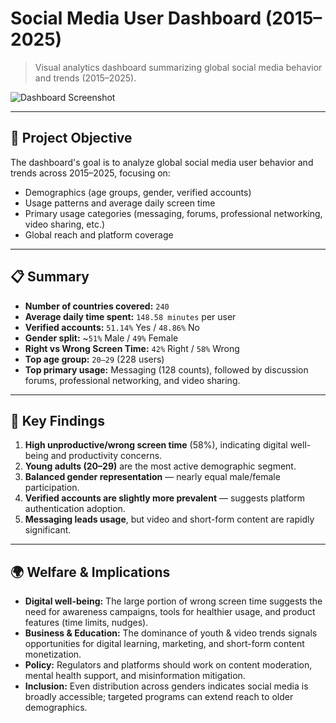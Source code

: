 # Social Media User Dashboard (2015–2025)

> Visual analytics dashboard summarizing global social media behavior and trends (2015–2025).

![Dashboard Screenshot](./assets/social_media.png)

---

## 🚀 Project Objective
The dashboard's goal is to analyze global social media user behavior and trends across 2015–2025, focusing on:
- Demographics (age groups, gender, verified accounts)
- Usage patterns and average daily screen time
- Primary usage categories (messaging, forums, professional networking, video sharing, etc.)
- Global reach and platform coverage

---

## 📋 Summary
- **Number of countries covered:** `240`  
- **Average daily time spent:** `148.58 minutes` per user  
- **Verified accounts:** `51.14%` Yes / `48.86%` No  
- **Gender split:** ~`51%` Male / `49%` Female  
- **Right vs Wrong Screen Time:** `42%` Right / `58%` Wrong  
- **Top age group:** `20–29` (228 users)  
- **Top primary usage:** Messaging (128 counts), followed by discussion forums, professional networking, and video sharing.

---

## 🔑 Key Findings
1. **High unproductive/wrong screen time** (58%), indicating digital well-being and productivity concerns.  
2. **Young adults (20–29)** are the most active demographic segment.  
3. **Balanced gender representation** — nearly equal male/female participation.  
4. **Verified accounts are slightly more prevalent** — suggests platform authentication adoption.  
5. **Messaging leads usage**, but video and short-form content are rapidly significant.

---

## 🌍 Welfare & Implications
- **Digital well-being:** The large portion of wrong screen time suggests the need for awareness campaigns, tools for healthier usage, and product features (time limits, nudges).  
- **Business & Education:** The dominance of youth & video trends signals opportunities for digital learning, marketing, and short-form content monetization.  
- **Policy:** Regulators and platforms should work on content moderation, mental health support, and misinformation mitigation.  
- **Inclusion:** Even distribution across genders indicates social media is broadly accessible; targeted programs can extend reach to older demographics.




